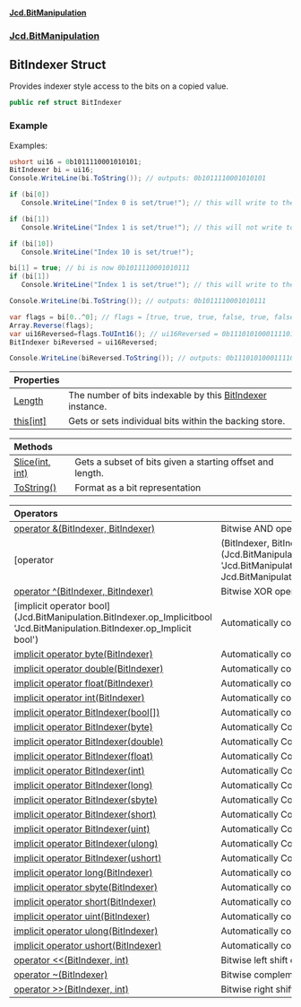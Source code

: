 #### [Jcd.BitManipulation](index 'index')

### [Jcd.BitManipulation](Jcd.BitManipulation 'Jcd.BitManipulation')

## BitIndexer Struct

Provides indexer style access to the bits on a copied value.

```csharp
public ref struct BitIndexer
```

### Example

Examples:

```csharp
ushort ui16 = 0b1011110001010101;
BitIndexer bi = ui16;
Console.WriteLine(bi.ToString()); // outputs: 0b1011110001010101

if (bi[0])
   Console.WriteLine("Index 0 is set/true!"); // this will write to the output.

if (bi[1])
   Console.WriteLine("Index 1 is set/true!"); // this will not write to the output.

if (bi[10])
   Console.WriteLine("Index 10 is set/true!");

bi[1] = true; // bi is now 0b1011110001010111
if (bi[1])
   Console.WriteLine("Index 1 is set/true!"); // this will write to the output.

Console.WriteLine(bi.ToString()); // outputs: 0b1011110001010111

var flags = bi[0..^0]; // flags = [true, true, true, false, true, false, true, false, false, false, true, true, true, true, false, true];
Array.Reverse(flags);
var ui16Reversed=flags.ToUInt16(); // ui16Reversed = 0b1110101000111101;
BitIndexer biReversed = ui16Reversed;

Console.WriteLine(biReversed.ToString()); // outputs: 0b1110101000111101
```

| Properties                                                                                          |                                                                                                                                 |
|:----------------------------------------------------------------------------------------------------|:--------------------------------------------------------------------------------------------------------------------------------|
| [Length](Jcd.BitManipulation.BitIndexer.Length 'Jcd.BitManipulation.BitIndexer.Length')          | The number of bits indexable by this [BitIndexer](Jcd.BitManipulation.BitIndexer 'Jcd.BitManipulation.BitIndexer') instance. |
| [this[int]](Jcd.BitManipulation.BitIndexer.this[int] 'Jcd.BitManipulation.BitIndexer.this[int]') | Gets or sets individual bits within the backing store.                                                                          |

| Methods                                                                                                              |                                                           |
|:---------------------------------------------------------------------------------------------------------------------|:----------------------------------------------------------|
| [Slice(int, int)](Jcd.BitManipulation.BitIndexer.Slice(int,int) 'Jcd.BitManipulation.BitIndexer.Slice(int, int)') | Gets a subset of bits given a starting offset and length. |
| [ToString()](Jcd.BitManipulation.BitIndexer.ToString() 'Jcd.BitManipulation.BitIndexer.ToString()')               | Format as a bit representation                            |

| Operators                                                                                                                                                                                                                                                             |                                                                                                                                                                                                                                                        |
|:----------------------------------------------------------------------------------------------------------------------------------------------------------------------------------------------------------------------------------------------------------------------|:-------------------------------------------------------------------------------------------------------------------------------------------------------------------------------------------------------------------------------------------------------|
| [operator &(BitIndexer, BitIndexer)](Jcd.BitManipulation.BitIndexer.op_BitwiseAnd(Jcd.BitManipulation.BitIndexer,Jcd.BitManipulation.BitIndexer) 'Jcd.BitManipulation.BitIndexer.op_BitwiseAnd(Jcd.BitManipulation.BitIndexer, Jcd.BitManipulation.BitIndexer)')   | Bitwise AND operator                                                                                                                                                                                                                                   |
| [operator                                                                                                                                                                                                                                                             | (BitIndexer, BitIndexer)](Jcd.BitManipulation.BitIndexer.op_BitwiseOr(Jcd.BitManipulation.BitIndexer,Jcd.BitManipulation.BitIndexer) 'Jcd.BitManipulation.BitIndexer.op_BitwiseOr(Jcd.BitManipulation.BitIndexer, Jcd.BitManipulation.BitIndexer)') | Bitwise OR operator |
| [operator ^(BitIndexer, BitIndexer)](Jcd.BitManipulation.BitIndexer.op_ExclusiveOr(Jcd.BitManipulation.BitIndexer,Jcd.BitManipulation.BitIndexer) 'Jcd.BitManipulation.BitIndexer.op_ExclusiveOr(Jcd.BitManipulation.BitIndexer, Jcd.BitManipulation.BitIndexer)') | Bitwise XOR operator.                                                                                                                                                                                                                                  |
| [implicit operator bool[](BitIndexer)](Jcd.BitManipulation.BitIndexer.op_Implicitbool[](Jcd.BitManipulation.BitIndexer) 'Jcd.BitManipulation.BitIndexer.op_Implicit bool[](Jcd.BitManipulation.BitIndexer)')                                                       | Automatically convert from a [BitIndexer](Jcd.BitManipulation.BitIndexer 'Jcd.BitManipulation.BitIndexer') to a array of [System.Boolean](https://docs.microsoft.com/en-us/dotnet/api/System.Boolean 'System.Boolean')                              |
| [implicit operator byte(BitIndexer)](Jcd.BitManipulation.BitIndexer.op_Implicitbyte(Jcd.BitManipulation.BitIndexer) 'Jcd.BitManipulation.BitIndexer.op_Implicit byte(Jcd.BitManipulation.BitIndexer)')                                                             | Automatically convert from a [BitIndexer](Jcd.BitManipulation.BitIndexer 'Jcd.BitManipulation.BitIndexer') to a [System.Byte](https://docs.microsoft.com/en-us/dotnet/api/System.Byte 'System.Byte')                                                |
| [implicit operator double(BitIndexer)](Jcd.BitManipulation.BitIndexer.op_Implicitdouble(Jcd.BitManipulation.BitIndexer) 'Jcd.BitManipulation.BitIndexer.op_Implicit double(Jcd.BitManipulation.BitIndexer)')                                                       | Automatically convert from a [BitIndexer](Jcd.BitManipulation.BitIndexer 'Jcd.BitManipulation.BitIndexer') to a [System.UInt64](https://docs.microsoft.com/en-us/dotnet/api/System.UInt64 'System.UInt64')                                          |
| [implicit operator float(BitIndexer)](Jcd.BitManipulation.BitIndexer.op_Implicitfloat(Jcd.BitManipulation.BitIndexer) 'Jcd.BitManipulation.BitIndexer.op_Implicit float(Jcd.BitManipulation.BitIndexer)')                                                          | Automatically convert from a BitIndexer to a [System.UInt64](https://docs.microsoft.com/en-us/dotnet/api/System.UInt64 'System.UInt64')                                                                                                                |
| [implicit operator int(BitIndexer)](Jcd.BitManipulation.BitIndexer.op_Implicitint(Jcd.BitManipulation.BitIndexer) 'Jcd.BitManipulation.BitIndexer.op_Implicit int(Jcd.BitManipulation.BitIndexer)')                                                                | Automatically convert from a BitIndexer to a [System.Int32](https://docs.microsoft.com/en-us/dotnet/api/System.Int32 'System.Int32')                                                                                                                   |
| [implicit operator BitIndexer(bool[])](Jcd.BitManipulation.BitIndexer.op_ImplicitJcd.BitManipulation.BitIndexer(bool[]) 'Jcd.BitManipulation.BitIndexer.op_Implicit Jcd.BitManipulation.BitIndexer(bool[])')                                                       | Automatically convert from a [BitIndexer](Jcd.BitManipulation.BitIndexer 'Jcd.BitManipulation.BitIndexer') to a array of [System.Boolean](https://docs.microsoft.com/en-us/dotnet/api/System.Boolean 'System.Boolean')                              |
| [implicit operator BitIndexer(byte)](Jcd.BitManipulation.BitIndexer.op_ImplicitJcd.BitManipulation.BitIndexer(byte) 'Jcd.BitManipulation.BitIndexer.op_Implicit Jcd.BitManipulation.BitIndexer(byte)')                                                             | Automatically Convert from a [System.Byte](https://docs.microsoft.com/en-us/dotnet/api/System.Byte 'System.Byte') to a [BitIndexer](Jcd.BitManipulation.BitIndexer 'Jcd.BitManipulation.BitIndexer')                                                |
| [implicit operator BitIndexer(double)](Jcd.BitManipulation.BitIndexer.op_ImplicitJcd.BitManipulation.BitIndexer(double) 'Jcd.BitManipulation.BitIndexer.op_Implicit Jcd.BitManipulation.BitIndexer(double)')                                                       | Automatically Convert from a [System.UInt64](https://docs.microsoft.com/en-us/dotnet/api/System.UInt64 'System.UInt64') to a [BitIndexer](Jcd.BitManipulation.BitIndexer 'Jcd.BitManipulation.BitIndexer')                                          |
| [implicit operator BitIndexer(float)](Jcd.BitManipulation.BitIndexer.op_ImplicitJcd.BitManipulation.BitIndexer(float) 'Jcd.BitManipulation.BitIndexer.op_Implicit Jcd.BitManipulation.BitIndexer(float)')                                                          | Automatically Convert from a [System.UInt64](https://docs.microsoft.com/en-us/dotnet/api/System.UInt64 'System.UInt64') to a [BitIndexer](Jcd.BitManipulation.BitIndexer 'Jcd.BitManipulation.BitIndexer')                                          |
| [implicit operator BitIndexer(int)](Jcd.BitManipulation.BitIndexer.op_ImplicitJcd.BitManipulation.BitIndexer(int) 'Jcd.BitManipulation.BitIndexer.op_Implicit Jcd.BitManipulation.BitIndexer(int)')                                                                | Automatically Convert from a [System.Int32](https://docs.microsoft.com/en-us/dotnet/api/System.Int32 'System.Int32') to a [BitIndexer](Jcd.BitManipulation.BitIndexer 'Jcd.BitManipulation.BitIndexer')                                             |
| [implicit operator BitIndexer(long)](Jcd.BitManipulation.BitIndexer.op_ImplicitJcd.BitManipulation.BitIndexer(long) 'Jcd.BitManipulation.BitIndexer.op_Implicit Jcd.BitManipulation.BitIndexer(long)')                                                             | Automatically Convert from a [System.Int64](https://docs.microsoft.com/en-us/dotnet/api/System.Int64 'System.Int64') to a [BitIndexer](Jcd.BitManipulation.BitIndexer 'Jcd.BitManipulation.BitIndexer')                                             |
| [implicit operator BitIndexer(sbyte)](Jcd.BitManipulation.BitIndexer.op_ImplicitJcd.BitManipulation.BitIndexer(sbyte) 'Jcd.BitManipulation.BitIndexer.op_Implicit Jcd.BitManipulation.BitIndexer(sbyte)')                                                          | Automatically Convert from a [System.SByte](https://docs.microsoft.com/en-us/dotnet/api/System.SByte 'System.SByte') to a [BitIndexer](Jcd.BitManipulation.BitIndexer 'Jcd.BitManipulation.BitIndexer')                                             |
| [implicit operator BitIndexer(short)](Jcd.BitManipulation.BitIndexer.op_ImplicitJcd.BitManipulation.BitIndexer(short) 'Jcd.BitManipulation.BitIndexer.op_Implicit Jcd.BitManipulation.BitIndexer(short)')                                                          | Automatically Convert from a [System.Int16](https://docs.microsoft.com/en-us/dotnet/api/System.Int16 'System.Int16') to a [BitIndexer](Jcd.BitManipulation.BitIndexer 'Jcd.BitManipulation.BitIndexer')                                             |
| [implicit operator BitIndexer(uint)](Jcd.BitManipulation.BitIndexer.op_ImplicitJcd.BitManipulation.BitIndexer(uint) 'Jcd.BitManipulation.BitIndexer.op_Implicit Jcd.BitManipulation.BitIndexer(uint)')                                                             | Automatically Convert from a [System.UInt32](https://docs.microsoft.com/en-us/dotnet/api/System.UInt32 'System.UInt32') to a [BitIndexer](Jcd.BitManipulation.BitIndexer 'Jcd.BitManipulation.BitIndexer')                                          |
| [implicit operator BitIndexer(ulong)](Jcd.BitManipulation.BitIndexer.op_ImplicitJcd.BitManipulation.BitIndexer(ulong) 'Jcd.BitManipulation.BitIndexer.op_Implicit Jcd.BitManipulation.BitIndexer(ulong)')                                                          | Automatically Convert from a [System.UInt64](https://docs.microsoft.com/en-us/dotnet/api/System.UInt64 'System.UInt64') to a [BitIndexer](Jcd.BitManipulation.BitIndexer 'Jcd.BitManipulation.BitIndexer')                                          |
| [implicit operator BitIndexer(ushort)](Jcd.BitManipulation.BitIndexer.op_ImplicitJcd.BitManipulation.BitIndexer(ushort) 'Jcd.BitManipulation.BitIndexer.op_Implicit Jcd.BitManipulation.BitIndexer(ushort)')                                                       | Automatically Convert from a [System.UInt16](https://docs.microsoft.com/en-us/dotnet/api/System.UInt16 'System.UInt16') to a [BitIndexer](Jcd.BitManipulation.BitIndexer 'Jcd.BitManipulation.BitIndexer')                                          |
| [implicit operator long(BitIndexer)](Jcd.BitManipulation.BitIndexer.op_Implicitlong(Jcd.BitManipulation.BitIndexer) 'Jcd.BitManipulation.BitIndexer.op_Implicit long(Jcd.BitManipulation.BitIndexer)')                                                             | Automatically convert from a BitIndexer to a [System.Int64](https://docs.microsoft.com/en-us/dotnet/api/System.Int64 'System.Int64')                                                                                                                   |
| [implicit operator sbyte(BitIndexer)](Jcd.BitManipulation.BitIndexer.op_Implicitsbyte(Jcd.BitManipulation.BitIndexer) 'Jcd.BitManipulation.BitIndexer.op_Implicit sbyte(Jcd.BitManipulation.BitIndexer)')                                                          | Automatically convert from a [BitIndexer](Jcd.BitManipulation.BitIndexer 'Jcd.BitManipulation.BitIndexer') to a [System.SByte](https://docs.microsoft.com/en-us/dotnet/api/System.SByte 'System.SByte')                                             |
| [implicit operator short(BitIndexer)](Jcd.BitManipulation.BitIndexer.op_Implicitshort(Jcd.BitManipulation.BitIndexer) 'Jcd.BitManipulation.BitIndexer.op_Implicit short(Jcd.BitManipulation.BitIndexer)')                                                          | Automatically convert from a [BitIndexer](Jcd.BitManipulation.BitIndexer 'Jcd.BitManipulation.BitIndexer') to a [System.Int16](https://docs.microsoft.com/en-us/dotnet/api/System.Int16 'System.Int16')                                             |
| [implicit operator uint(BitIndexer)](Jcd.BitManipulation.BitIndexer.op_Implicituint(Jcd.BitManipulation.BitIndexer) 'Jcd.BitManipulation.BitIndexer.op_Implicit uint(Jcd.BitManipulation.BitIndexer)')                                                             | Automatically convert from a BitIndexer to a [System.UInt32](https://docs.microsoft.com/en-us/dotnet/api/System.UInt32 'System.UInt32')                                                                                                                |
| [implicit operator ulong(BitIndexer)](Jcd.BitManipulation.BitIndexer.op_Implicitulong(Jcd.BitManipulation.BitIndexer) 'Jcd.BitManipulation.BitIndexer.op_Implicit ulong(Jcd.BitManipulation.BitIndexer)')                                                          | Automatically convert from a BitIndexer to a [System.UInt64](https://docs.microsoft.com/en-us/dotnet/api/System.UInt64 'System.UInt64')                                                                                                                |
| [implicit operator ushort(BitIndexer)](Jcd.BitManipulation.BitIndexer.op_Implicitushort(Jcd.BitManipulation.BitIndexer) 'Jcd.BitManipulation.BitIndexer.op_Implicit ushort(Jcd.BitManipulation.BitIndexer)')                                                       | Automatically convert from a BitIndexer to a [System.UInt16](https://docs.microsoft.com/en-us/dotnet/api/System.UInt16 'System.UInt16')                                                                                                                |
| [operator &lt;&lt;(BitIndexer, int)](Jcd.BitManipulation.BitIndexer.op_LeftShift(Jcd.BitManipulation.BitIndexer,int) 'Jcd.BitManipulation.BitIndexer.op_LeftShift(Jcd.BitManipulation.BitIndexer, int)')                                                           | Bitwise left shift operator                                                                                                                                                                                                                            |
| [operator ~(BitIndexer)](Jcd.BitManipulation.BitIndexer.op_OnesComplement(Jcd.BitManipulation.BitIndexer) 'Jcd.BitManipulation.BitIndexer.op_OnesComplement(Jcd.BitManipulation.BitIndexer)')                                                                      | Bitwise complement                                                                                                                                                                                                                                     |
| [operator &gt;&gt;(BitIndexer, int)](Jcd.BitManipulation.BitIndexer.op_RightShift(Jcd.BitManipulation.BitIndexer,int) 'Jcd.BitManipulation.BitIndexer.op_RightShift(Jcd.BitManipulation.BitIndexer, int)')                                                         | Bitwise right shift operator                                                                                                                                                                                                                           |
